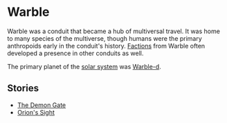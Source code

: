 # Warble

<meta property="og:description" content="Warble was a conduit that became a hub of multiversal travel. It was home to many species of the multiverse.">

Warble was a conduit that became a hub of multiversal travel. It was home to many species of the multiverse, though humans were the primary anthropoids early in the conduit's history. [Factions](factions/introduction.md) from Warble often developed a presence in other conduits as well.

The primary planet of the [solar system](solar-system/introduction.md) was [Warble-d](solar-system/warble-d/introduction.md).

## Stories

- [The Demon Gate](../../../stories/demon-gate.md)
- [Orion's Sight](../../../stories/orions-sight.md)